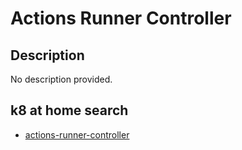 # Actions Runner Controller

## Description

No description provided.

## k8 at home search

- [actions-runner-controller](https://nanne.dev/k8s-at-home-search/#/actions-runner-controller)
